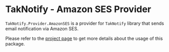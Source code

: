 # TakNotify - Amazon SES Provider

`TakNotify.Provider.AmazonSES` is a provider for `TakNotify` library that sends 
email notification via Amazon SES.

Please refer to the [project page](https://taknotify.github.io/) to get
more details about the usage of this package.
